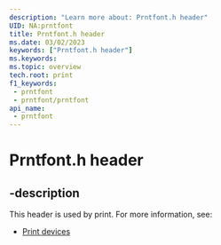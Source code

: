```yaml
---
description: "Learn more about: Prntfont.h header"
UID: NA:prntfont
title: Prntfont.h header
ms.date: 03/02/2023
keywords: ["Prntfont.h header"]
ms.keywords: 
ms.topic: overview
tech.root: print
f1_keywords:
 - prntfont
 - prntfont/prntfont
api_name:
 - prntfont
---
```


# Prntfont.h header

## -description

This header is used by print. For more information, see:

- [Print devices](../_print/index.md)
